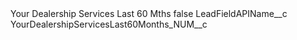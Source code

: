 <?xml version="1.0" encoding="UTF-8"?>
<CustomMetadata xmlns="http://soap.sforce.com/2006/04/metadata" xmlns:xsi="http://www.w3.org/2001/XMLSchema-instance" xmlns:xsd="http://www.w3.org/2001/XMLSchema">
    <label>Your Dealership Services Last 60 Mths</label>
    <protected>false</protected>
    <values>
        <field>LeadFieldAPIName__c</field>
        <value xsi:type="xsd:string">YourDealershipServicesLast60Months_NUM__c</value>
    </values>
</CustomMetadata>
